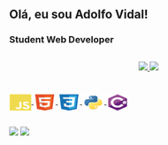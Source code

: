 
<h2>Olá, eu sou Adolfo Vidal!</h2>

  
  

<h3>Student Web Developer
  
##
  
<div align="center">
  <a href="https://github.com/adolfovidal">
  <img alight=right height="150em" src="https://github-readme-stats.vercel.app/api?username=adolfovidal&show_icons=true&theme=dark&include_all_commits=true&count_private=true"/>
  <img height="130em" src="https://github-readme-stats.vercel.app/api/top-langs/?username=adolfovidal&layout=compact&langs_count=7&theme=dark"/>
</div>
  
  
  
  
  
  
###
 <a href="https://github.com/adolfovidal">
<div style="display: inline_block"><br>
  <img align="center" alt="adolfo-Js" height="30" width="40" src="https://raw.githubusercontent.com/devicons/devicon/master/icons/javascript/javascript-plain.svg">
   <img align="center" alt="Adolfo-HTML" height="30" width="40" src="https://raw.githubusercontent.com/devicons/devicon/master/icons/html5/html5-original.svg">
  <img align="center" alt="Adolfo-CSS" height="30" width="40" src="https://raw.githubusercontent.com/devicons/devicon/master/icons/css3/css3-original.svg">
  <img align="center" alt="Adolfo-Python" height="30" width="40" src="https://raw.githubusercontent.com/devicons/devicon/master/icons/python/python-original.svg">
  <img align="center" alt="Adolfo-Csharp" height="30" width="40" src="https://raw.githubusercontent.com/devicons/devicon/master/icons/csharp/csharp-original.svg">
  
</div>
  
  ##
 
<div> 
 <a href = "mailto:adolfovsvidal@gmail.com"><img src="https://img.shields.io/badge/-Gmail-%23333?style=for-the-badge&logo=gmail&logoColor=white" target="_blank"></a>
  <a href="https://www.linkedin.com/in/adolfo-vidal-4a0a96127/" target="_blank"><img src="https://img.shields.io/badge/-LinkedIn-%230077B5?style=for-the-badge&logo=linkedin&logoColor=white" target="_blank"></a> 
 
 
</div>
